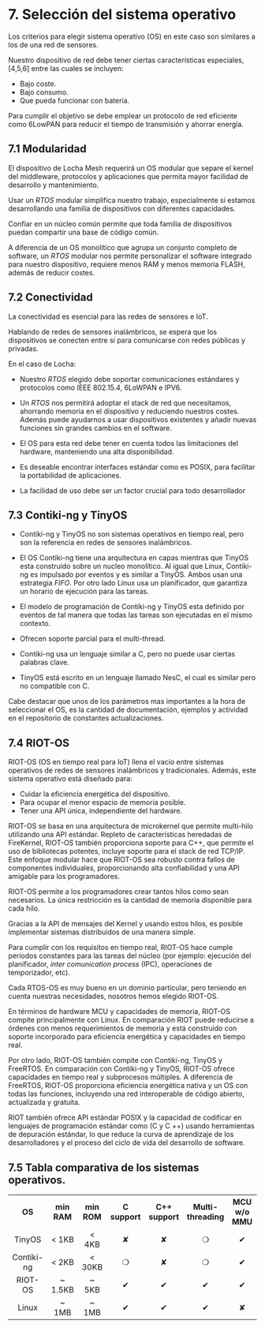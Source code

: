 
# 7. Selección del sistema operativo

Los criterios para elegir sistema operativo (OS) en este caso son similares a los de una red de sensores.

Nuestro dispositivo de red debe tener ciertas características especiales, [4,5,6]  entre las cuales se incluyen:
- Bajo coste.
- Bajo consumo.
- Que pueda funcionar con batería.

Para cumplir el objetivo se debe emplear un protocolo de red eficiente como 6LowPAN para reducir el tiempo de transmisión y ahorrar energía.


## 7.1 Modularidad

El dispositivo de Locha Mesh requerirá un OS modular que separe el kernel del middleware, protocolos y aplicaciones que permita mayor facilidad de desarrollo y mantenimiento.

Usar un _RTOS_ modular simplifica nuestro trabajo, especialmente si estamos desarrollando una familia de dispositivos con diferentes capacidades. 

Confiar en un núcleo común permite que toda familia de dispositivos puedan compartir una base de código común.

A diferencia de un OS monolítico que agrupa un conjunto completo de software, un _RTOS_ modular nos permite personalizar el software integrado para nuestro dispositivo, requiere menos RAM y menos memoria FLASH, además de reducir costes.


## 7.2 Conectividad

La conectividad es esencial para las redes de sensores e IoT.

Hablando de redes de sensores inalámbricos, se espera que los dispositivos se conecten entre sí para comunicarse con redes públicas y privadas. 

En el caso de Locha:

- Nuestro _RTOS_ elegido debe soportar comunicaciones estándares y protocolos como IEEE 802.15.4, 6LoWPAN e IPV6.

- Un _RTOS_ nos permitirá adoptar el stack de red que necesitamos, ahorrando memoria en el dispositivo y reduciendo nuestros costes. Además puede ayudarnos a usar  dispositivos existentes y añadir nuevas funciones sin grandes cambios en el software.

- El OS para esta red debe tener en cuenta todos las limitaciones del hardware, manteniendo una alta disponibilidad.

- Es deseable encontrar interfaces estándar como es POSIX, para facilitar la portabilidad de aplicaciones.

- La facilidad de uso debe ser un factor crucial para todo desarrollador

## 7.3 Contiki-ng y TinyOS

- Contiki-ng y TinyOS no son sistemas operativos en tiempo real, pero son la referencia en redes de sensores inalámbricos.

- El OS Contiki-ng tiene una arquitectura en capas mientras que TinyOS esta construido sobre un nucleo monolítico. Al igual que Linux, Contiki-ng es impulsado por eventos y es similar a TinyOS. Ambos usan una estrategia _FIFO_.
Por otro lado Linux usa un planificador, que garantiza un horario de ejecución para las tareas.

- El modelo de programación de Contiki-ng y TinyOS esta definido por eventos de tal manera que todas las tareas son ejecutadas en el mismo contexto.

- Ofrecen soporte parcial para el multi-thread.

- Contiki-ng usa un lenguaje similar a C, pero no puede usar ciertas palabras clave.

- TinyOS está escrito en un lenguaje llamado NesC, el cual es similar pero no compatible con C.
  
Cabe destacar que unos de los parámetros mas importantes a la hora de seleccionar el OS, es la cantidad de documentación, ejemplos y actividad en el repositorio de constantes actualizaciones.

## 7.4 RIOT-OS

RIOT-OS (OS en tiempo real para IoT) llena el vacío entre sistemas operativos de redes de sensores inalámbricos y tradicionales. Además, este sistema operativo está diseñado para: 
- Cuidar la eficiencia energética del dispositivo. 
- Para ocupar el menor espacio de memoria posible.
- Tener una API única, independiente del hardware.

RIOT-OS se basa en una arquitectura de microkernel que permite multi-hilo utilizando una API estándar. Repleto de características heredadas de FireKernel, RIOT-OS también proporciona soporte para C++, que permite el uso de bibliotecas potentes, incluye soporte para el stack de red TCP/IP. Este enfoque modular hace que RIOT-OS sea robusto contra fallos de  componentes individuales, proporcionando alta confiabilidad y una API amigable para los programadores.

RIOT-OS permite a los programadores crear tantos hilos como sean necesarios. La única restricción es la cantidad de memoria  disponible para cada hilo. 

Gracias a la API de mensajes del Kernel y usando estos hilos, es posible implementar sistemas distribuidos de una manera simple.

Para cumplir con los requisitos en tiempo real, RIOT-OS hace cumple períodos constantes para las tareas del núcleo (por ejemplo: ejecución del planificador, _inter comunication  process_ (IPC), operaciones de temporizador, etc).

Cada RTOS-OS es muy bueno en un dominio particular, pero teniendo en cuenta nuestras necesidades, nosotros hemos elegido RIOT-OS. 

En términos de hardware MCU y capacidades de memoria, RIOT-OS compite principalmente con Linux. En comparación RIOT puede reducirse a órdenes con menos requerimientos de memoria y está construido con soporte incorporado para 
eficiencia energética y capacidades en tiempo real. 

Por otro lado, RIOT-OS también compite
con Contiki-ng, TinyOS y FreeRTOS. En comparación con Contiki-ng y TinyOS, RIOT-OS ofrece capacidades en tiempo real y subprocesos múltiples. A diferencia de FreeRTOS, RIOT-OS proporciona eficiencia energética nativa y un OS con todas las funciones, incluyendo una red interoperable de código abierto, actualizada y gratuita.

RIOT también ofrece API estándar POSIX y la capacidad de codificar en lenguajes de programación estándar como (C y C ++) usando herramientas de depuración estándar, lo que reduce la curva de aprendizaje de los desarrolladores
y el proceso del ciclo de vida del desarrollo de software.


## 7.5 Tabla comparativa de los sistemas operativos.

<div>
<table id="tblOne" style="width:100%;" >
 <tr align="center">
    <th>OS</th>
    <th>min RAM</th>
    <th>min ROM</th>
    <th>C support</th>
    <th>C++ support</th>
    <th>Multi-threading</th>
    <th>MCU w/o MMU</th>
    <th>Modularity</th>
    <th>Real-time</th>
 </tr>
  <tr align="center">
    <td>TinyOS</td>
    <td>< 1KB</td>
    <td>< 4KB</td>
    <td> &#10008 </td>
    <td> &#10008 </td>
    <td>&#10061</td>
    <td>&#10004</td>
    <td>&#10008</td>
    <td>&#10008</td>
 </tr>
 <tr align="center">
    <td>Contiki-ng</td>
    <td>< 2KB</td>
    <td>< 30KB</td>
    <td> &#10061 </td>
    <td> &#10008 </td>
    <td>&#10061</td>
    <td>&#10004</td>
    <td>&#10061</td>
    <td>&#10061</td>
 </tr>
 <tr align="center">
    <td>RIOT-OS</td>
    <td>~ 1.5KB</td>
    <td>~ 5KB</td>
    <td> &#10004 </td>
    <td> &#10004 </td>
    <td>&#10004</td>
    <td>&#10004</td>
    <td>&#10004</td>
    <td>&#10004</td>
 </tr>
 <tr align="center">
    <td>Linux</td>
    <td>~ 1MB</td>
    <td>~ 1MB</td>
    <td> &#10004 </td>
    <td> &#10004 </td>
    <td>&#10004</td>
    <td>&#10008</td>
    <td>&#10061</td>
    <td>&#10061</td>
 </tr>
</table>
</div>

<br>